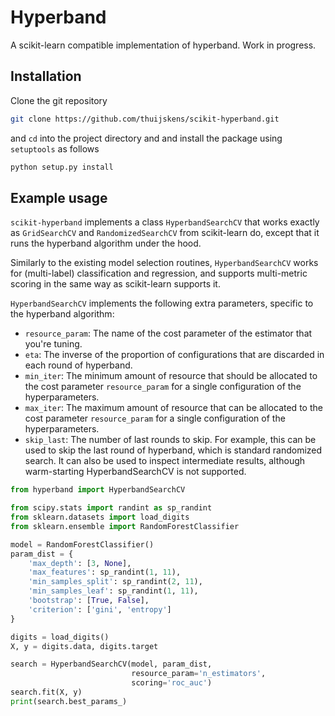 # Hyperband

A scikit-learn compatible implementation of hyperband. Work in progress.

## Installation

Clone the git repository 

```bash
git clone https://github.com/thuijskens/scikit-hyperband.git
```

and `cd` into the project directory and and install the package using `setuptools` as follows

```bash
python setup.py install
```

## Example usage

`scikit-hyperband` implements a class `HyperbandSearchCV` that works exactly as `GridSearchCV` and `RandomizedSearchCV` from scikit-learn do, except that it runs the hyperband algorithm under the hood. 

Similarly to the existing model selection routines, `HyperbandSearchCV` works for (multi-label) classification and regression, and supports multi-metric scoring in the same way as scikit-learn supports it. 

`HyperbandSearchCV` implements the following extra parameters, specific to the hyperband algorithm:

- `resource_param`: The name of the cost parameter of the estimator that you're tuning.
- `eta`: The inverse of the proportion of configurations that are discarded in each round of hyperband.
- `min_iter`: The minimum amount of resource that should be allocated to the cost parameter ``resource_param`` for a single configuration of the hyperparameters.
- `max_iter`: The maximum amount of resource that can be allocated to the cost parameter ``resource_param`` for a single configuration of the hyperparameters.
- `skip_last`: The number of last rounds to skip. For example, this can be used to skip the last round of hyperband, which is standard randomized search. It can also be used to inspect intermediate results, although warm-starting HyperbandSearchCV is not supported.

```python
from hyperband import HyperbandSearchCV

from scipy.stats import randint as sp_randint
from sklearn.datasets import load_digits
from sklearn.ensemble import RandomForestClassifier

model = RandomForestClassifier()
param_dist = {
    'max_depth': [3, None],
    'max_features': sp_randint(1, 11),
    'min_samples_split': sp_randint(2, 11),
    'min_samples_leaf': sp_randint(1, 11),
    'bootstrap': [True, False],
    'criterion': ['gini', 'entropy']
}

digits = load_digits()
X, y = digits.data, digits.target

search = HyperbandSearchCV(model, param_dist, 
                           resource_param='n_estimators',
                           scoring='roc_auc')
search.fit(X, y)
print(search.best_params_)
```
 